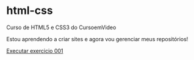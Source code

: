 # html-css
 Curso de HTML5 e CSS3 do CursoemVideo

Estou aprendendo a criar sites e agora vou gerenciar meus repositórios!

<a href="https://github.com/CH-025/html-css/blob/main/exercicios/ex001/index.html">Executar exercicio 001</a>
